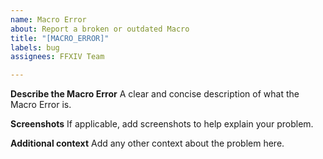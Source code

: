 ```yaml
---
name: Macro Error
about: Report a broken or outdated Macro
title: "[MACRO_ERROR]"
labels: bug
assignees: FFXIV Team

---
```


**Describe the Macro Error**
A clear and concise description of what the Macro Error is.

**Screenshots**
If applicable, add screenshots to help explain your problem.

**Additional context**
Add any other context about the problem here.
